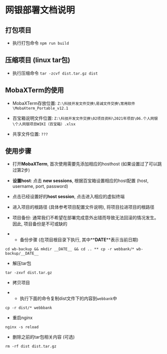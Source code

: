 <!--
 * @Author: ZhangZhen
 * @Date: 2022-04-12 15:38:52
 * @LastEditTime: 2022-04-13 15:02:41
 * @LastEditors: ZhangZhen
 * @Description: Zz's design
 * @FilePath: \webbank-pc\build.md
-->
# 网银部署文档说明

## 打包项目

  - 执行打包命令 `npm run build`

## 压缩项目 (linux tar包)

  - 执行压缩命令 `tar -zcvf dist.tar.gz dist`

## **MobaXTerm**的使用

 - MobaXTerm存放位置: `Z:\科技开发文件交换\易诚文件交换\常用软件\MobaXterm_Portable_v12.1`

 - 百宝箱说明文件位置: `Z:\科技开发文件交换\02项目资料\2021年项目\06.个人网银\个人网银项目WIKI（百宝箱）.xlsx`

 - 共享文件位置: `???`

## 使用步骤

   - 打开**MobaXTerm**, 首次使用需要先添加相应的hosthost (如果设置过了可以跳过第2步)

   - **设置host**: 点击 **new sessions**, 根据百宝箱设置相应的host配置 (host, username, port, password)

   - 点击已经设置好的**host session**, 点击进入相应的虚拟终端

   - 进入项目的根路径 (具体参考项目配置文件说明), 将项目拉进项目的根路径

   - 项目备份: 通常我们不希望在部署完成意外出错而导致无法回滚的情况发生。因此, 项目备份是不可或缺的

  - - 备份步骤 (在项目根目录下执行, 其中**__DATE__**表示当前日期)

  ``` nginx
  cd wb-backup && mkdir __DATE__ && cd .. ** cp -r webbank/* wb-backup/__DATE__
  ```

  - 解压tar包

  ``` nginx
  tar -zxvf dist.tar.gz
  ```

  - 拷贝项目

  - - 执行下面的命令复制dist文件下的内容到`webbank`中

  ``` nginx
  cp -r dist/* webbbank
  ```

  - 重启nginx

  ``` nginx
  nginx -s reload
  ```
  
  - 删除之前的tar包相关内容 (可选)

  ```
  rm -rf dist dist.tar.gz
  ```
